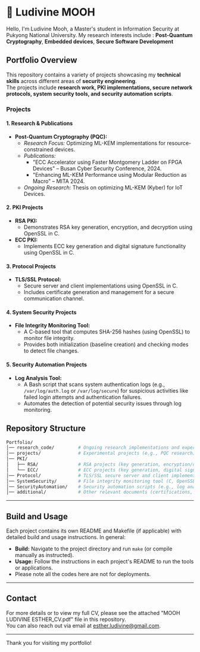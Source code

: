 # 📌 Ludivine MOOH
Hello, I'm Ludivine Mooh, a Master's student in Information Security at Pukyong National University. My research interests include : **Post-Quantum Cryptography**, **Embedded devices**, **Secure Software Development**

## Portfolio Overview

This repository contains a variety of projects showcasing my **technical skills** across different areas of **security engineering**.  
The projects include **research work, PKI implementations, secure network protocols, system security tools, and security automation scripts**.

### Projects

#### 1. Research & Publications
- **Post-Quantum Cryptography (PQC):**
  - *Research Focus:* Optimizing ML-KEM implementations for resource-constrained devices.
  - *Publications:* 
    - "ECC Accelerator using Faster Montgomery Ladder on FPGA Devices" – Busan Cyber Security Conference, 2024.
    - "Enhancing ML-KEM Performance using Modular Reduction as Macro" – MITA 2024.
  - *Ongoing Research:* Thesis on optimizing ML-KEM (Kyber) for IoT Devices.

#### 2. PKI Projects
- **RSA PKI:**
  - Demonstrates RSA key generation, encryption, and decryption using OpenSSL in C.
- **ECC PKI:**
  - Implements ECC key generation and digital signature functionality using OpenSSL in C.

#### 3. Protocol Projects
- **TLS/SSL Protocol:**
  - Secure server and client implementations using OpenSSL in C.
  - Includes certificate generation and management for a secure communication channel.

#### 4. System Security Projects
- **File Integrity Monitoring Tool:**
  - A C-based tool that computes SHA-256 hashes (using OpenSSL) to monitor file integrity.
  - Provides both initialization (baseline creation) and checking modes to detect file changes.

#### 5. Security Automation Projects
- **Log Analysis Tool:**
  - A Bash script that scans system authentication logs (e.g., `/var/log/auth.log` or `/var/log/secure`) for suspicious activities like failed login attempts and authentication failures.
  - Automates the detection of potential security issues through log monitoring.
## Repository Structure

```bash
Portfolio/
│── research_code/         # Ongoing research implementations and experiments
│── projects/              # Experimental projects (e.g., PQC research)
│── PKI/
│   ├── RSA/               # RSA projects (key generation, encryption/decryption)
│   └── ECC/               # ECC projects (key generation, digital signatures)
│── Protocol/              # TLS/SSL secure server and client implementations
│── SystemSecurity/        # File integrity monitoring tool (C, OpenSSL)
│── SecurityAutomation/    # Security automation scripts (e.g., log analysis in Bash)
│── additional/            # Other relevant documents (certifications, participation records, etc.)
```
---

## Build and Usage

Each project contains its own README and Makefile (if applicable) with detailed build and usage instructions. In general:
- **Build:** Navigate to the project directory and run `make` (or compile manually as instructed).
- **Usage:** Follow the instructions in each project's README to run the tools or applications.
- Please note all the codes here are not for deployments.

---

## Contact

For more details or to view my full CV, please see the attached "MOOH LUDIVINE ESTHER_CV.pdf" file in this repository.  
You can also reach out via email at [esther.ludivine@gmail.com](mailto:esther.ludivine@gmail.com).

---

Thank you for visiting my portfolio!

